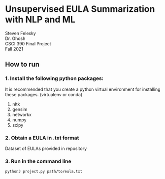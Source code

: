 # Unsupervised EULA Summarization with NLP and ML
Steven Felesky  
Dr. Ghosh  
CSCI 390 Final Project  
Fall 2021

## How to run

### 1. Install the following python packages:
It is recommended that you create a python virtual environment for installing these packages. (virtualenv or conda)  
1. nltk
2. gensim
3. networkx
4. numpy
5. scipy

### 2. Obtain a EULA in .txt format
Dataset of EULAs provided in repository

### 3. Run in the command line
	python3 project.py path/to/eula.txt